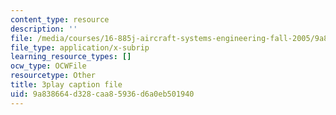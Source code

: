 ```yaml
---
content_type: resource
description: ''
file: /media/courses/16-885j-aircraft-systems-engineering-fall-2005/9a838664d328caa85936d6a0eb501940_1IJPugWssVs.srt
file_type: application/x-subrip
learning_resource_types: []
ocw_type: OCWFile
resourcetype: Other
title: 3play caption file
uid: 9a838664-d328-caa8-5936-d6a0eb501940
---
```

